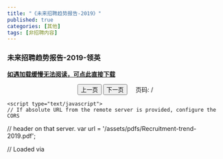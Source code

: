 ```yaml
---
title: "《未来招聘趋势报告-2019》"
published: true
categories: [其他]
tags: [非招聘内容]
---
```


### 未来招聘趋势报告-2019-领英



**[如遇加载缓慢无法阅读，可点此直接下载](https://ashma.info/assets/pdfs/Recruitment-trend-2019.pdf)**
<br>

<html lang="en" dir="ltr">
  <head>
    <meta charset="utf-8">
  </head>
  <body>
    <script src="https://cdn.bootcss.com/pdf.js/2.2.228/pdf.js"></script>
    <div align="center">
      <canvas id="the-canvas" ></canvas>
    </div>
    <div align="center">
      <button id="prev" >上一页</button>
      <button id="next">下一页</button>
      &nbsp; &nbsp;
      <span>页码: <span id="page_num"></span> / <span id="page_count"></span></span>
    </div>

    <script type="text/javascript">
    // If absolute URL from the remote server is provided, configure the CORS
// header on that server.
var url = '/assets/pdfs/Recruitment-trend-2019.pdf';

// Loaded via <script> tag, create shortcut to access PDF.js exports.
var pdfjsLib = window['pdfjs-dist/build/pdf'];

// The workerSrc property shall be specified.
pdfjsLib.GlobalWorkerOptions.workerSrc = 'https://cdn.bootcss.com/pdf.js/2.2.228/pdf.worker.js';

var pdfDoc = null,
  pageNum = 1,
  pageRendering = false,
  pageNumPending = null,
  scale = 1,
  canvas = document.getElementById('the-canvas'),
  ctx = canvas.getContext('2d');

/**
* Get page info from document, resize canvas accordingly, and render page.
* @param num Page number.
*/
function renderPage(num) {
pageRendering = true;
// Using promise to fetch the page
pdfDoc.getPage(num).then(function(page) {
  var viewport = page.getViewport({scale: scale});
  canvas.height = viewport.height;
  canvas.width = viewport.width;

  // Render PDF page into canvas context
  var renderContext = {
    canvasContext: ctx,
    viewport: viewport
  };
  var renderTask = page.render(renderContext);

  // Wait for rendering to finish
  renderTask.promise.then(function() {
    pageRendering = false;
    if (pageNumPending !== null) {
      // New page rendering is pending
      renderPage(pageNumPending);
      pageNumPending = null;
    }
  });
});

// Update page counters
document.getElementById('page_num').textContent = num;
}

/**
* If another page rendering in progress, waits until the rendering is
* finised. Otherwise, executes rendering immediately.
*/
function queueRenderPage(num) {
if (pageRendering) {
  pageNumPending = num;
} else {
  renderPage(num);
}
}

/**
* Displays previous page.
*/
function onPrevPage() {
if (pageNum <= 1) {
  return;
}
pageNum--;
queueRenderPage(pageNum);
}
document.getElementById('prev').addEventListener('click', onPrevPage);

/**
* Displays next page.
*/
function onNextPage() {
if (pageNum >= pdfDoc.numPages) {
  return;
}
pageNum++;
queueRenderPage(pageNum);
}
document.getElementById('next').addEventListener('click', onNextPage);

/**
* Asynchronously downloads PDF.
*/
pdfjsLib.getDocument(url).promise.then(function(pdfDoc_) {
pdfDoc = pdfDoc_;
document.getElementById('page_count').textContent = pdfDoc.numPages;

// Initial/first page rendering
renderPage(pageNum);
});
    </script>
  </body>
</html>
